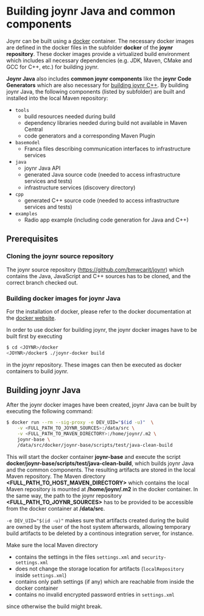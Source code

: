 # Building joynr Java and common components

Joynr can be built using a [docker](http://www.docker.com) container. The necessary docker images are
defined in the docker files in the subfolder **docker** of the **joynr repository**. These docker
images provide a virtualized build environment which includes all necessary dependencies (e.g. JDK,
Maven, CMake and GCC for C++, etc.) for building joynr.

**Joynr Java** also includes **common joynr components** like the **joynr Code Generators** which are
also necessary for [building joynr C++](cpp_building_joynr.md). By building joynr Java, the following
components (listed by subfolder) are built and installed into the local Maven repository:

* `tools`
  * build resources needed during build
  * dependency libraries needed during build not available in Maven Central
  * code generators and a corresponding Maven Plugin
* `basemodel`
  * Franca files describing communication interfaces to infrastructure services
* `java`
  * joynr Java API
  * generated Java source code (needed to access infrastructure services and tests)
  * infrastructure services (discovery directory)
* `cpp`
  * generated C++ source code (needed to access infrastructure services and tests)
* `examples`
  * Radio app example (including code generation for Java and C++)


## Prerequisites

### Cloning the joynr source repository
The joynr source repository (https://github.com/bmwcarit/joynr) which contains the Java, JavaScript
and C++ sources has to be cloned, and the correct branch checked out.


### Building docker images for joynr Java
For the installation of docker, please refer to the docker documentation at the
[docker website](http://docs.docker.com).

In order to use docker for building joynr, the joynr docker images have to be built first by executing

```bash
$ cd <JOYNR>/docker
<JOYNR>/docker$ ./joynr-docker build
```
in the joynr repository. These images can then be executed as docker containers to build joynr.


## Building joynr Java
After the joynr docker images have been created, joynr Java can be built by executing the following
command:

```bash
$ docker run --rm --sig-proxy -e DEV_UID="$(id -u)"  \
    -v <FULL_PATH_TO_JOYNR_SOURCES>:/data/src \
    -v <FULL_PATH_TO_MAVEN_DIRECTORY>:/home/joynr/.m2 \
    joynr-base \
    /data/src/docker/joynr-base/scripts/test/java-clean-build
```

This will start the docker container **joynr-base** and execute the script
**docker/joynr-base/scripts/test/java-clean-build**, which builds joynr Java and the common
components. The resulting artifacts are stored in the local Maven repository. 
The Maven directory **&lt;FULL_PATH_TO_HOST_MAVEN_DIRECTORY&gt;** which contains the
local Maven repository is mounted at **/home/joynr/.m2** in the docker container. In the same way,
the path to the joynr repository **&lt;FULL_PATH_TO_JOYNR_SOURCES&gt;** has to be provided to be
accessible from the docker container at **/data/src**.

```-e DEV_UID="$(id -u)"``` makes sure that artifacts created during the build are owned by the user
of the host system afterwards, allowing temporary build artifacts to be deleted by a continous
integration server, for instance.

Make sure the local Maven directory

* contains the settings in the files ```settings.xml``` and ```security-settings.xml```
* does not change the storage location for artifacts (```localRepository``` inside
  ```settings.xml```)
* contains only path settings (if any) which are reachable from inside the docker container
* contains no invalid encrypted password entries in ```settings.xml```

since otherwise the build might break.
